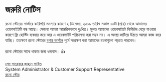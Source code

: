 # জরুরি নোটিস

রচনা স্টোরের সার্ভারে কারিগরি সমস্যার কারণে ২ ডিসেম্বর, ২০১৯ তারিখ সকাল ১০টা (প্রায়) থেকে আমাদের ওয়েবসাইটটি বন্ধ আছে। সেজন্য আমরা আন্তরিকভাবে দুঃখিত। মূলত আমাদের ওয়েবসাইটে ভিজিটর বেড়ে যাওয়ার কারণে ফ্রি হোস্টিং ব্যবহার করে আর এ ওয়েবসাইট পরিচালনা করা সম্ভব নয়। এ অবস্থা কাটিয়ে উঠতে আমরা কাজ করে যাচ্ছি। ততক্ষণে রচনা স্টোরের <a href="https://rochonastore.blogspot.com">ব্লগার ভার্শনে</a> পূর্বে সংরক্ষণ করা আমাদের রচনাগুলো পড়তে পারবেন।<br>
<br>
রচনা স্টোরের সাথে থাকার জন্য ধন্যবাদ। 👍<br>
<br>
<a href="https://sab1t.me">মোঃ সারোয়ার জাহান সাবিত</a><br>
System Administrator & Customer Support Representative<br>
<a href="https://rochonastore.com">রচনা স্টোর</a><br>

<script>
window.replainSettings = { id: '893219a0-c6f7-4014-bdbb-df9f113207d8' };
(function(u){var s=document.createElement('script');s.type='text/javascript';s.async=true;s.src=u;
var x=document.getElementsByTagName('script')[0];x.parentNode.insertBefore(s,x);
})('https://widget.replain.cc/dist/client.js');
</script>
